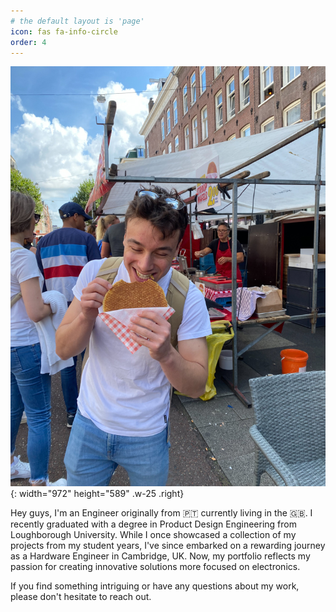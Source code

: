 ```yaml
---
# the default layout is 'page'
icon: fas fa-info-circle
order: 4
---
```


![aboutMe](/assets/img/aboutMe.jpg){: width="972" height="589" .w-25 .right}

Hey guys, I'm an Engineer originally from  🇵🇹 currently living in the 🇬🇧. I recently graduated with a degree in Product Design Engineering from Loughborough University. While I once showcased a collection of my projects from my student years, I've since embarked on a rewarding journey as a Hardware Engineer in Cambridge, UK. Now, my portfolio reflects my passion for creating innovative solutions more focused on electronics. 

If you find something intriguing or have any questions about my work, please don't hesitate to reach out.


